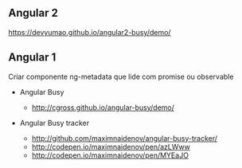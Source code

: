## Angular 2

https://devyumao.github.io/angular2-busy/demo/


## Angular 1

Criar componente ng-metadata que lide com promise ou observable

 - Angular Busy

    - http://cgross.github.io/angular-busy/demo/


 - Angular Busy tracker

    - http://github.com/maximnaidenov/angular-busy-tracker/
    - http://codepen.io/maximnaidenov/pen/azLWww
    - http://codepen.io/maximnaidenov/pen/MYEaJO